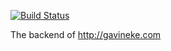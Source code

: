 [![Build Status](https://travis-ci.org/GavinEke/gavineke.github.io.svg?branch=master)](https://travis-ci.org/GavinEke/gavineke.github.io)

The backend of http://gavineke.com
